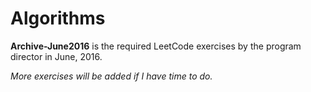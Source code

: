 # Algorithms
**Archive-June2016** is the required LeetCode exercises by the program director in June,  2016.

*More exercises will be added if I have time to do.*
